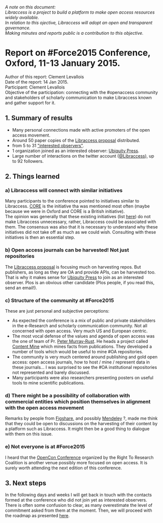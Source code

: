 *A note on this document:  
Libraccess is a project to build a platform to make open access resources widely available.  
In relation to this ojective, Libraccess will adopt an open and transparent governance.  
Making minutes and reports public is a contribution to this objective.*  

# Report on #Force2015 Conference, Oxford, 11-13 January 2015.
Author of this report: Clement Levallois  
Date of the report: 14 Jan 2015.  
Participant: Clement Levallois  
Objective of the participation: connecting with the #openaccess community and stakeholders of scholarly communication to make Libraccess known and gather support for it.  

## 1. Summary of results
- Many personal connections made with active promoters of the open access movement.  
- Around 50 paper copies of the [Libraccess proposal](https://github.com/Libraccess/docs/wiki/Libraccess-original-proposal) distributed.  
- from 5 to 31 ["interested observers"](https://github.com/Libraccess/docs/wiki/list-of-'interested-observers'-of-the-Libraccess-initiative).  
- 1 organization joined as an interested observer: [Ubiquity Press](http://www.ubiquitypress.com/).  
- Large number of interactions on the twitter account ([@Libraccess](https://twitter.com/Libraccess)), up to 92 followers.  


## 2. Things learned  

### a) Libraccess will connect with similar initiatives  
Many participants to the conference pointed to initiatives similar to Libraccess. [CORE](http://core.kmi.open.ac.uk/) is the initiative tha was mentioned most often (maybe because we were in Oxford and CORE is a British initiative).  
The opinion was generally that these existing initiatives (list [here](https://github.com/Libraccess/docs/wiki/list-of-similar-and-potentially-allied-projects)) do not make Libraccess unnecessary, rather, Libraccess could be associated with them. The consensus was also that it is necessary to understand why these initiatives did not take off as much as we could wish. Consulting with these initiatives is then an essential step.  

### b) Open access journals can be harvested! Not just repositories  
The [Libraccess proposal](https://github.com/Libraccess/docs/wiki/Libraccess-original-proposal) is focusing much on harvesting repos. But publishers, as long as they are OA and provide APIs, can be harvested too. That is why it makes sense for [Ubiquity Press](http://www.ubiquitypress.com/) to join as an interested observer. Plos is an obvious other candidate (Plos people, if you read this, send an email!).  

### c) Structure of the community at #Force2015
These are just personal and subjective perceptions:  
- As expected the conference is a mix of public and private stakeholders in the e-Research and scholarly communication community. Not all concerned with open access. Very much US and European centric.  
- The most vocal defense of the values and agenda of open access was the one of team of Pr. [Peter Murray-Rust](http://www.ch.cam.ac.uk/person/pm286). He heads a project called [Content Mine](http://contentmine.org/) which mines facts from publications. They developed a number of tools which would be useful to mine #OA repositories.  
- The community is very much centered around publishing and gold open access: open access journals, how to host / mine / represent data in these journals... I was surprised to see the #OA institutional repositories not represented and barely discussed.  
- Many participants were also researchers presenting posters on useful tools to mine scientific publications.  

### d) There might be a possibility of collaboration with commercial entities which position themselves in alignment with the open access movement  
Remarks by people from [Figshare](http://figshare.com/), and possibly [Mendeley](http://www.mendeley.com/) ?, made me think that they could be open to discussions on the harvesting of their content by a platform such as Libraccess. It might then be a good thing to dialogue with them on this issue.  

### e) Not everyone is at #Force2015
I heard that the [OpenCon Conference](http://www.righttoresearch.org/) organized by the Right To Research Coalition is another venue possibly more focused on open access. It is surely worth attending the next edition of this conference.  


## 3. Next steps  
In the following days and weeks I will get back in touch with the contacts formed at the conference who did not join yet as interested observers. There is often some confusion to clear, as many overestimate the level of commitment asked from them at the moment. Then, we will proceed with the roadmap as presented [here](https://github.com/Libraccess/docs/wiki/road-map).  
